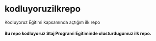 # kodluyoruzilkrepo
Kodluyoruz Eğitimi kapsamında açtığım ilk repo
<h4> Bu repo kodluyoruz Staj Programi Egitiminde olusturdugumuz ilk repo.<h4>

